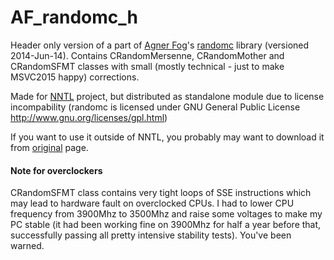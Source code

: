 # AF_randomc_h
Header only version of a part of [Agner Fog](http://www.agner.org/)'s [randomc](http://www.agner.org/random/randomc.zip) library (versioned 2014-Jun-14).
Contains CRandomMersenne, CRandomMother and CRandomSFMT classes with small (mostly technical - just to make MSVC2015 happy) corrections.

Made for [NNTL](https://github.com/Arech/nntl) project, but distributed as standalone module due to license incompability
(randomc is licensed under GNU General Public License http://www.gnu.org/licenses/gpl.html)

If you want to use it outside of NNTL, you probably may want to download it from [original](http://www.agner.org/random/) page.

#### Note for overclockers

CRandomSFMT class contains very tight loops of SSE instructions which may lead to hardware fault on overclocked CPUs. I had to lower CPU frequency from 3900Mhz to 3500Mhz and raise some voltages to make my PC stable (it had been working fine on 3900Mhz for half a year before that, successfully passing all pretty intensive stability tests). You've been warned.
